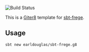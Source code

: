 ![Build Status](https://github.com/earldouglas/sbt-frege.g8/workflows/build/badge.svg)

This is a [Giter8][g8] template for [sbt-frege].

[g8]: http://www.foundweekends.org/giter8/
[sbt-frege]: https://github.com/earldouglas/sbt-frege

## Usage

```
sbt new earldouglas/sbt-frege.g8
```
